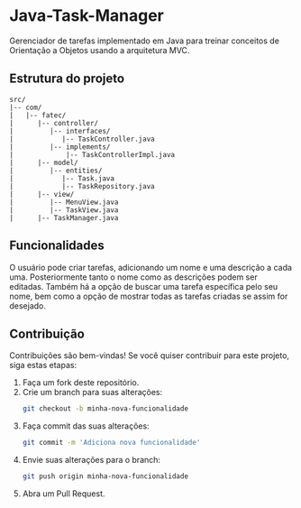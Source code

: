 
# Java-Task-Manager
Gerenciador de tarefas implementado em Java para treinar conceitos de Orientação a Objetos usando a arquitetura MVC.

## Estrutura do projeto

```
src/
|-- com/
|   |-- fatec/
|      |-- controller/
|         |-- interfaces/
|            |-- TaskController.java
|         |-- implements/
|             |-- TaskControllerImpl.java
|      |-- model/
|         |-- entities/
|            |-- Task.java
|            |-- TaskRepository.java
|      |-- view/
|         |-- MenuView.java
|         |-- TaskView.java
|      |-- TaskManager.java
```

## Funcionalidades
O usuário pode criar tarefas, adicionando um nome e uma descrição a cada uma. Posteriormente tanto o nome como as descrições podem ser editadas. Também há a opção de buscar uma tarefa específica pelo seu nome, bem como a opção de mostrar todas as tarefas criadas se assim for desejado.

## Contribuição

Contribuições são bem-vindas! Se você quiser contribuir para este projeto, siga estas etapas:

1. Faça um fork deste repositório.
2. Crie um branch para suas alterações:
    ```bash
    git checkout -b minha-nova-funcionalidade
    ```
3. Faça commit das suas alterações:
    ```bash
    git commit -m 'Adiciona nova funcionalidade'
    ```
4. Envie suas alterações para o branch:
    ```bash
    git push origin minha-nova-funcionalidade
    ```
5. Abra um Pull Request.
